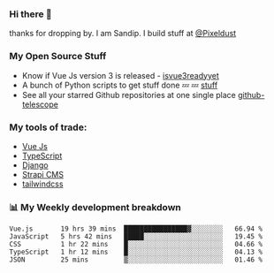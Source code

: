 ### Hi there 👋

thanks for dropping by.
I am Sandip. I build stuff at [@Pixeldust](github.com/pixeldust-in/)

###  **My Open Source Stuff**

 - Know if Vue Js version 3 is released -  [isvue3readyyet](https://github.com/sandiprb/isvue3readyyet)
 - A bunch of Python scripts to get stuff done 💤 💤 [stuff](https://github.com/sandiprb/stuff)
 - See all your starred Github repositories at one single place [github-telescope](https://github.com/sandiprb/github-telescope)



###  **My tools of trade:**
 - [Vue Js](https://github.com/vuejs/vue/)
 - [TypeScript](https://github.com/microsoft/TypeScript)
 - [Django](github.com/django/django)
 - [Strapi CMS](github.com/strapi/strapi)
 - [tailwindcss](https://github.com/tailwindlabs/tailwindcss)


###  📊 **My Weekly development breakdown**
<!--START_SECTION:waka-->
```text
Vue.js       19 hrs 39 mins  ████████████████▓░░░░░░░░   66.94 % 
JavaScript   5 hrs 42 mins   █████░░░░░░░░░░░░░░░░░░░░   19.45 % 
CSS          1 hr 22 mins    █░░░░░░░░░░░░░░░░░░░░░░░░   04.66 % 
TypeScript   1 hr 12 mins    █░░░░░░░░░░░░░░░░░░░░░░░░   04.13 % 
JSON         25 mins         ▒░░░░░░░░░░░░░░░░░░░░░░░░   01.46 % 
```
<!--END_SECTION:waka-->
